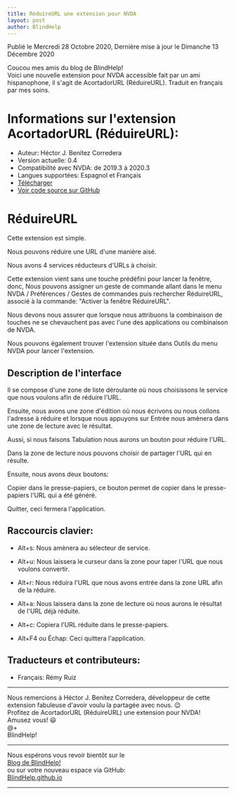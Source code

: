 ```yaml
---
title: RéduireURL une extension pour NVDA
layout: post
author: BlindHelp
---
```


<footer>Publié le Mercredi 28 Octobre 2020, Dernière mise à jour le Dimanche 13 Décembre 2020</footer>


Coucou mes amis du blog de BlindHelp!    
Voici une nouvelle extension  pour NVDA accessible fait  par un ami hispanophone, il s'agit de AcortadorURL (RéduireURL). Traduit en français par mes soins.    

# Informations sur l'extension  AcortadorURL (RéduireURL): #

* Auteur: <span lang="es">Héctor J. Benítez Corredera</span>
* Version actuelle: 0.4
* Compatibilité avec NVDA: de 2019.3 à 2020.3
* Langues supportées: Espagnol et Français
* [Télécharger](https://github.com/hxebolax/AcortadorURL/releases/download/0.4/AcortadorURL-0.4.nvda-addon)
* [Voir code source sur GitHub](https://github.com/hxebolax/AcortadorURL)

# RéduireURL
Cette extension est simple.

Nous pouvons réduire une URL d'une manière aisé.

Nous avons  4 services réducteurs d'URLs  à choisir.

Cette extension vient sans une touche prédéfini pour lancer la fenêtre, donc, Nous pouvons assigner  un geste de commande allant dans le menu NVDA / Préférences / Gestes de commandes puis rechercher RéduireURL, associé à la commande: "Activer la fenêtre RéduireURL".

Nous devons nous assurer que lorsque nous attribuons la combinaison de touches ne se chevauchent pas avec l'une des applications ou combinaison de NVDA.

Nous pouvons également trouver l'extension située dans Outils du menu NVDA pour lancer l'extension.

## Description de l'interface
Il se compose d'une zone de liste déroulante où nous choisissons le service que nous voulons afin de réduire l'URL.

Ensuite, nous avons une zone d'édition où nous écrivons ou nous collons l'adresse à réduire et lorsque nous appuyons sur Entrée  nous amènera dans une zone de lecture avec le résultat.

Aussi, si nous  faisons Tabulation nous aurons un bouton pour réduire l'URL.

Dans la zone  de lecture nous pouvons choisir de partager l'URL qui en résulte.

Ensuite, nous avons deux boutons:

Copier dans le presse-papiers, ce bouton permet de copier dans le presse-papiers l'URL qui a été généré.

Quitter, ceci fermera l'application.

## Raccourcis clavier:

* Alt+s: Nous amènera au sélecteur de service.

* Alt+u: Nous laissera le curseur dans la zone pour taper l'URL que nous voulons convertir.

* Alt+r: Nous réduira l'URL  que nous avons entrée dans la zone URL afin de la réduire.

* Alt+a: Nous laissera dans la zone de lecture où nous aurons le résultat de l'URL déjà réduite.

* Alt+c: Copiera l'URL réduite dans le presse-papiers.

* Alt+F4 ou Échap: Ceci quittera l'application.

## Traducteurs et contributeurs:

* Français: Rémy Ruiz


---


Nous remercions à <span lang="es">Héctor J. Benítez Corredera</span>, développeur de cette extension fabuleuse d'avoir voulu la partagée  avec nous. 😉    
Profitez de AcortadorURL (RéduireURL) une extension pour NVDA!    
Amusez vous! 😃    
@+    
BlindHelp!    

---

Nous espérons vous revoir bientôt sur le      
[Blog de BlindHelp!](http://blindhelp.blogspot.fr/)                    
ou sur  votre nouveau espace via GitHub:                     
[BlindHelp.github.io](https://blindhelp.github.io)                    

---